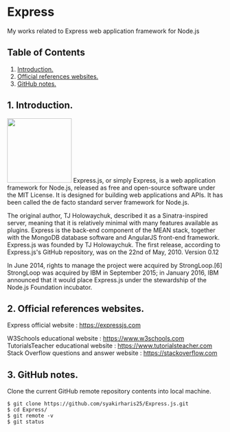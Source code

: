 # Express
My works related to Express web application framework for Node.js

## Table of Contents
1. [Introduction.](#introduction)
2. [Official references websites.](#references)
3. [GitHub notes.](#github)

<a name="introduction"></a>
## 1. Introduction.
<img src="nodejs.png" height="150"> 
Express.js, or simply Express, is a web application framework for Node.js, released as free and open-source software under the MIT License. It is designed for building web applications and APIs. It has been called the de facto standard server framework for Node.js.

The original author, TJ Holowaychuk, described it as a Sinatra-inspired server, meaning that it is relatively minimal with many features available as plugins. Express is the back-end component of the MEAN stack, together with the MongoDB database software and AngularJS front-end framework. Express.js was founded by TJ Holowaychuk. The first release, according to Express.js's GitHub repository, was on the 22nd of May, 2010. Version 0.12

In June 2014, rights to manage the project were acquired by StrongLoop.[6] StrongLoop was acquired by IBM in September 2015; in January 2016, IBM announced that it would place Express.js under the stewardship of the Node.js Foundation incubator.

<a name="references"></a>
## 2. Official references websites. <br />
Express official website : https://expressjs.com <br />

W3Schools educational website : https://www.w3schools.com <br />
TutorialsTeacher educational website : https://www.tutorialsteacher.com <br />
Stack Overflow questions and answer website : https://stackoverflow.com <br />

<a name="github"></a>
## 3. GitHub notes.
Clone the current GitHub remote repository contents into local machine.
```
$ git clone https://github.com/syakirharis25/Express.js.git
$ cd Express/
$ git remote -v
$ git status
